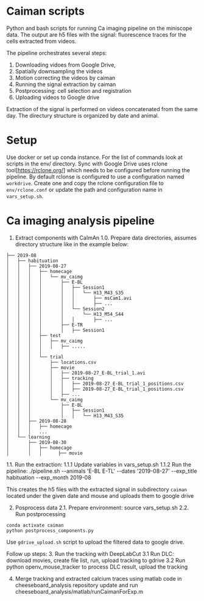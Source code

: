 # Caiman scripts
Python and bash scripts for running Ca imaging pipeline on the miniscope data.
The output are h5 files with the signal: fluorescence traces for the cells extracted from videos.

The pipeline orchestrates several steps:
1) Downloading vidoes from Google Drive,
2) Spatially downsampling the videos
3) Motion correcting the videos by caiman
4) Running the signal extraction by caiman
5) Postprocessing: cell selection and registration
6) Uploading videos to Google drive

Extraction of the signal is performed on videos concatenated from the same day.
The directury structure is organized by date and animal.

# Setup
Use docker or set up conda instance. For the list of commands look at scripts
in the env/ directory.
Sync with Google Drive uses rclone tool[https://rclone.org/] which needs to be configured before running the pipeline.
By default rclonse is configured to use a configuration named `workdrive`. Create one and copy the rclone configuration file to `env/rclone.conf` or update the path and configuration name in `vars_setup.sh`.

# Ca imaging analysis pipeline
1. Extract components with CaImAn
1.0. Prepare data directories, assumes directory structure like in the example below:
```
├── 2019-08
│   ├── habituation
│   │   ├── 2019-08-27
│   │   │   ├── homecage
│   │   │   │   └── mv_caimg
│   │   │   │       ├── E-BL
│   │   │   │       │   ├── Session1
│   │   │   │       │   │   └── H13_M43_S35
│   │   │   │       │   │       ├── msCam1.avi
│   │   │   │       │   │       ├── ...
│   │   │   │       │   └── Session2
│   │   │   │       │       └── H13_M54_S44
│   │   │   │       │   │       ├── ...
│   │   │   │       ├── E-TR
│   │   │   │       │   ├── Session1
│   │   │   ├── test
│   │   │   │   ├── mv_caimg
│   │   │   │   │   ├── .....
│   │   │   │
│   │   │   └── trial
│   │   │       ├── locations.csv
│   │   │       ├── movie
│   │   │       │   ├── 2019-08-27_E-BL_trial_1.avi
│   │   │       │   ├── tracking
│   │   │       │   │   ├── 2019-08-27_E-BL_trial_1_positions.csv
│   │   │       │   │   ├── 2019-08-27_E-BL_trial_1_positions.csv
│   │   │       │   ├── ...
│   │   │       └── mv_caimg
│   │   │           ├── E-BL
│   │   │           │   ├── Session1
│   │   │           │   │   └── H13_M43_S35
│   │   ├── 2019-08-28
│   │   │   ├── homecage
│   │   │   ...
│   └── learning
│       ├── 2019-08-30
│       │   ├── homecage
│       │   │      ├── movie
```
1.1. Run the extraction:
1.1.1 Update variables in vars_setup.sh
1.1.2 Run the pipeline:
./pipeline.sh --animals 'E-BL E-TL' --dates '2019-08-27' --exp_title habituation --exp_month 2019-08

This creates the h5 files with the extracted signal in subdirectory `caiman` located under the given date and mouse and uploads them to google drive

2. Posprocess data
2.1. Prepare environment:
  source vars_setup.sh
2.2. Run postprocessing
```
conda activate caiman
python postprocess_components.py
```
Use `gdrive_upload.sh` script to upload the filtered data to google drive.


Follow up steps:
3. Run the tracking with DeepLabCut
3.1 Run DLC: download movies, create file list, run, upload tracking to gdrive
3.2 Run python openv_mouse_tracker to process DLC result, upload the tracking

4. Merge tracking and extracted calcium traces using matlab code in cheeseboard_analysis repository
update and run cheeseboard_analysis/matlab/runCaimanForExp.m

